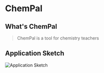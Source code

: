 # ChemPal

## What's ChemPal

> ChemPal is a tool for chemistry teachers

## Application Sketch

![Application Sketch](C:\Users\jeana\Dropbox\CISC275\final-project\ChemPAL\images\appsketch.jpg)
